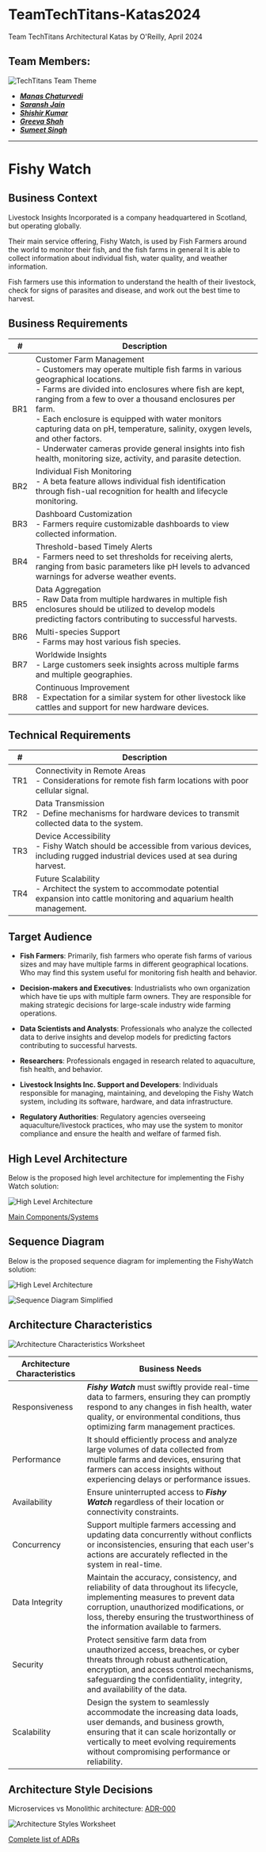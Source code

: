 # TeamTechTitans-Katas2024

Team TechTitans Architectural Katas by O'Reilly, April 2024

## Team Members:

![TechTitans Team Theme](Assets/techtitans-katas-2024.png)

- [***Manas Chaturvedi***](https://www.linkedin.com/in/manaschaturvedi2202/)
- [***Saransh Jain***](https://www.linkedin.com/in/saranshj9/)
- [***Shishir Kumar***](https://www.linkedin.com/in/shishir1995/)
- [***Greeva Shah***](https://www.linkedin.com/in/greevashah/)
- [***Sumeet Singh***](https://www.linkedin.com/in/sumeet-singh-724839133/)

---

# Fishy Watch

## Business Context
Livestock Insights Incorporated is a company headquartered in Scotland, but
operating globally.

Their main service offering, Fishy Watch, is used by Fish Farmers around the world to monitor their fish, and the fish farms in general
It is able to collect information about individual fish, water quality, and weather information.

Fish farmers use this information to understand the health of their livestock, check for signs of parasites and disease, and work out the best time to harvest.

## Business Requirements
| # | Description |
| ---- |-------------|
| BR1      | Customer Farm Management <br> - Customers may operate multiple fish farms in various geographical locations. <br> - Farms are divided into enclosures where fish are kept, ranging from a few to over a thousand enclosures per farm. <br> - Each enclosure is equipped with water monitors capturing data on pH, temperature, salinity, oxygen levels, and other factors. <br> - Underwater cameras provide general insights into fish health, monitoring size, activity, and parasite detection. |
| BR2      | Individual Fish Monitoring <br> - A beta feature allows individual fish identification through fish-ual recognition for health and lifecycle monitoring. |
| BR3 | Dashboard Customization <br> - Farmers require customizable dashboards to view collected information. |
| BR4 | Threshold-based Timely Alerts <br> - Farmers need to set thresholds for receiving alerts, ranging from basic parameters like pH levels to advanced warnings for adverse weather events. |
| BR5 | Data Aggregation <br> - Raw Data from multiple hardwares in multiple fish enclosures should be utilized to develop models predicting factors contributing to successful harvests. |
| BR6 | Multi-species Support <br> - Farms may host various fish species. |
| BR7 | Worldwide Insights <br> - Large customers seek insights across multiple farms and multiple geographies. |
| BR8 | Continuous Improvement <br> - Expectation for a similar system for other livestock like cattles and support for new hardware devices. |

## Technical Requirements
| # | Description |
| ---- |-------------|
| TR1      | Connectivity in Remote Areas <br> - Considerations for remote fish farm locations with poor cellular signal. |
| TR2      | Data Transmission <br> - Define mechanisms for hardware devices to transmit collected data to the system. |
| TR3 | Device Accessibility <br> - Fishy Watch should be accessible from various devices, including rugged industrial devices used at sea during harvest. |
| TR4 | Future Scalability <br> - Architect the system to accommodate potential expansion into cattle monitoring and aquarium health management. |

## Target Audience

- **Fish Farmers**: Primarily, fish farmers who operate fish farms of various sizes and may have multiple farms in different geographical locations. Who may find this system useful for monitoring fish health and behavior.

- **Decision-makers and Executives**: Industrialists who own organization which have tie ups with multiple farm owners. They are responsible for making strategic decisions for large-scale industry wide farming operations.

- **Data Scientists and Analysts**: Professionals who analyze the collected data to derive insights and develop models for predicting factors contributing to successful harvests.
   
- **Researchers**: Professionals engaged in research related to aquaculture, fish health, and behavior.

- **Livestock Insights Inc. Support and Developers**: Individuals responsible for managing, maintaining, and developing the Fishy Watch system, including its software, hardware, and data infrastructure.

- **Regulatory Authorities**: Regulatory agencies overseeing aquaculture/livestock practices, who may use the system to monitor compliance and ensure the health and welfare of farmed fish.

## High Level Architecture
Below is the proposed high level architecture for implementing the Fishy Watch solution:

![High Level Architecture](Assets/high-level-diagram.png)

[Main Components/Systems](SoftwareSystems/)

## Sequence Diagram 
Below is the proposed sequence diagram for implementing the FishyWatch solution:

![High Level Architecture](Assets/sequence_diagrams/fish_watch_sequence_diagram.png) 

![Sequence Diagram Simplified](Assets/components/sequence_diagram_simplified.png)
## Architecture Characteristics

![Architecture Characteristics Worksheet](Assets/architecture-worksheet.png)

| Architecture Characteristics  | Business Needs |
| ------------- | ------------- |
| Responsiveness | ***Fishy Watch*** must swiftly provide real-time data to farmers, ensuring they can promptly respond to any changes in fish health, water quality, or environmental conditions, thus optimizing farm management practices. |
| Performance | It should efficiently process and analyze large volumes of data collected from multiple farms and devices, ensuring that farmers can access insights without experiencing delays or performance issues. |
| Availability | Ensure uninterrupted access to ***Fishy Watch*** regardless of their location or connectivity constraints. |
| Concurrency  | Support multiple farmers accessing and updating data concurrently without conflicts or inconsistencies, ensuring that each user's actions are accurately reflected in the system in real-time. |
| Data Integrity | Maintain the accuracy, consistency, and reliability of data throughout its lifecycle, implementing measures to prevent data corruption, unauthorized modifications, or loss, thereby ensuring the trustworthiness of the information available to farmers. |
| Security  | Protect sensitive farm data from unauthorized access, breaches, or cyber threats through robust authentication, encryption, and access control mechanisms, safeguarding the confidentiality, integrity, and availability of the data. |
| Scalability | Design the system to seamlessly accommodate the increasing data loads, user demands, and business growth, ensuring that it can scale horizontally or vertically to meet evolving requirements without compromising performance or reliability. |

## Architecture Style Decisions

Microservices vs Monolithic architecture: [ADR-000](ADRs/000-architectural-approach.md)

![Architecture Styles Worksheet](Assets/architecture-styles-worksheet.png)

[Complete list of ADRs](ADRs/)
